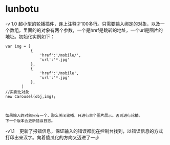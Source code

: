 # lunbotu
-v 1.0
    超小型的轮播插件，连上注释才100多行。只需要输入绑定的对象，以及一个数组，里面的的对象有两个参数，一个是href是跳转的地址，一个url是图片的地址。初始化实例如下：


    var img = [
               {
                   'href':'/mobile/',
                   'url':'*.jpg'
               },
               {
                   'href':'/mobile',
                   'url':'*.jpg'
               },
           ]
    //实例化对象
    new Carousel(obj,img);
    
    
    
    如果输入的对象只有一个，那么关闭轮播，只进行单个图片展示。否则进行轮播。
    下一个版本会更新错误日志。
    

-v1.1
    更新了报错信息，保证输入的错误都能在控制台找到，以错误信息的方式打印出来汉字。向着傻瓜化的方向又迈进了一步
